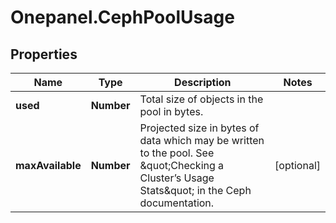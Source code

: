 # Onepanel.CephPoolUsage

## Properties
Name | Type | Description | Notes
------------ | ------------- | ------------- | -------------
**used** | **Number** | Total size of objects in the pool in bytes. | 
**maxAvailable** | **Number** | Projected size in bytes of data which may be written to the pool. See \&quot;Checking a Cluster’s Usage Stats\&quot; in the Ceph documentation. | [optional] 


